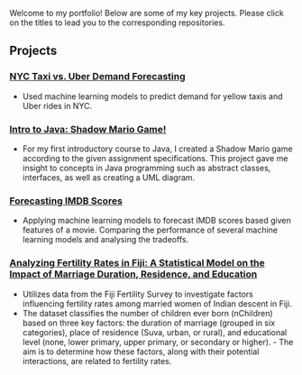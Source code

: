 Welcome to my portfolio! Below are some of my key projects. Please click on the titles to lead you to the corresponding repositories.

## Projects
### [NYC Taxi vs. Uber Demand Forecasting](https://github.com/melissadputri/nyc-taxi-demand-forecasting)
- Used machine learning models to predict demand for yellow taxis and Uber rides in NYC.

### [Intro to Java: Shadow Mario Game!](https://github.com/melissadputri/shadow-mario-game)
- For my first introductory course to Java, I created a Shadow Mario game according to the given assignment specifications. This project gave me insight to concepts in Java programming such as abstract classes, interfaces, as well as creating a UML diagram.

### [Forecasting IMDB Scores](https://github.com/melissadputri/imdb-forecasting)
- Applying machine learning models to forecast IMDB scores based given features of a movie. Comparing the performance of several machine learning models and analysing the tradeoffs.

### [Analyzing Fertility Rates in Fiji: A Statistical Model on the Impact of Marriage Duration, Residence, and Education](https://melissadputri.github.io/Analyzing_Fertility_Rates.zip)
- Utilizes data from the Fiji Fertility Survey to investigate factors influencing fertility rates among married women of Indian descent in Fiji.
- The dataset classifies the number of children ever born (nChildren) based on three key factors: the duration of marriage (grouped in six categories), place of residence (Suva, urban, or rural), and educational level (none, lower primary, upper primary, or secondary or higher). - The aim is to determine how these factors, along with their potential interactions, are related to fertility rates.
